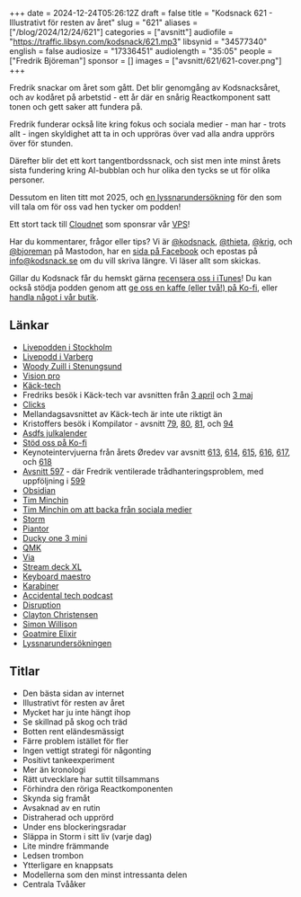 +++
date = 2024-12-24T05:26:12Z
draft = false
title = "Kodsnack 621 -  Illustrativt för resten av året"
slug = "621"
aliases = ["/blog/2024/12/24/621"]
categories = ["avsnitt"]
audiofile = "https://traffic.libsyn.com/kodsnack/621.mp3"
libsynid = "34577340"
english = false
audiosize = "17336451"
audiolength = "35:05"
people = ["Fredrik Björeman"]
sponsor = []
images = ["avsnitt/621/621-cover.png"]
+++

Fredrik snackar om året som gått. Det blir genomgång av Kodsnacksåret, och av kodåret på arbetstid - ett år där en snårig Reactkomponent satt tonen och gett saker att fundera på.

Fredrik funderar också lite kring fokus och sociala medier - man har - trots allt - ingen skyldighet att ta in och uppröras över vad alla andra upprörs över för stunden.

Därefter blir det ett kort tangentbordssnack, och sist men inte minst årets sista fundering kring AI-bubblan och hur olika den tycks se ut för olika personer.

Dessutom en liten titt mot 2025, och [en lyssnarundersökning](https://forms.gle/5dUn4DBhViV2aGfu7) för den som vill tala om för oss vad hen tycker om podden!

Ett stort tack till [Cloudnet](https://www.cloudnet.se) som sponsrar vår [VPS](https://en.wikipedia.org/wiki/Virtual_private_server)!

Har du kommentarer, frågor eller tips? Vi är [@kodsnack](https://social.podsnack.se/@kodsnack), [@thieta](https://6510.nu/@thieta), [@krig](https://6510.nu/@krig), och [@bjoreman](https://toot.cafe/@bjoreman) på Mastodon, har en [sida på Facebook](https://www.facebook.com/) och epostas på [info@kodsnack.se](mailto:info@kodsnack.se) om du vill skriva längre. Vi läser allt som skickas.

Gillar du Kodsnack får du hemskt gärna [recensera oss i iTunes](https://itunes.apple.com/se/podcast/kodsnack/id561631498?l=en)! Du kan också stödja podden genom att <a href="https://ko-fi.com/kodsnack" rel="payment">ge oss en kaffe (eller två!) på Ko-fi</a>, eller [handla något i vår butik](https://shop.spreadshirt.se/kodsnack/).

## Länkar
* [Livepodden i Stockholm](https://kodsnack.se/571/)
* [Livepodd i Varberg](https://kodsnack.se/609/)
* [Woody Zuill i Stenungsund](https://kodsnack.se/595/)
* [Vision pro](https://en.wikipedia.org/wiki/Apple_Vision_Pro)
* [Käck-tech](https://www.kacktech.com/)
* Fredriks besök i Käck-tech var avsnitten från [3 april](https://www.kacktech.com/1922221/episodes/14815475-research-in-motion-kack-tech-x-kodsnack-bonus) och [3 maj](https://www.kacktech.com/1922221/episodes/14999581-webblasarlandskapet-chrome-firefox-safari-och-fler-tillsammans-med-kodsnack)
* [Clicks](https://bjoreman.com/diary/2024/2024-09-20.html)
* Mellandagsavsnittet av Käck-tech är inte ute riktigt än
* Kristoffers besök i Kompilator - avsnitt [79](https://kompilator.se/79), [80](https://kompilator.se/80), [81](https://kompilator.se/81), och [94](https://kompilator.se/94)
* [Asdfs julkalender](https://asdf.pizza/julkalendern-2024/)
* [Stöd oss på Ko-fi](https://ko-fi.com/kodsnack)
* Keynoteintervjuerna från årets Øredev var avsnitt [613](https://kodsnack.se/613/), [614](https://kodsnack.se/614/), [615](https://kodsnack.se/615/), [616](https://kodsnack.se/616/), [617](https://kodsnack.se/617/), och [618](https://kodsnack.se/618/)
* [Avsnitt 597](https://kodsnack.se/597/) - där Fredrik ventilerade trådhanteringsproblem, med uppföljning i [599](https://kodsnack.se/599/)
* [Obsidian](https://obsidian.md/)
* [Tim Minchin](https://en.wikipedia.org/wiki/Tim_Minchin)
* [Tim Minchin om att backa från sociala medier](https://syzito.xyz/@selzero/113692339111889116)
* [Storm](https://m.youtube.com/watch?v=rrgFIlnmrGk&pp=ygUWdGltIG1pbmNoaW4gc3Rvcm0gbGl2ZQ%3D%3D)
* [Piantor](https://github.com/beekeeb/piantor)
* [Ducky one 3 mini](https://www.duckychannel.com.tw/en/One3-Mini)
* [QMK](https://qmk.fm/)
* [Via](https://www.caniusevia.com/)
* [Stream deck XL](https://www.elgato.com/se/sv/p/stream-deck-xl)
* [Keyboard maestro](https://www.keyboardmaestro.com/main/)
* [Karabiner](https://karabiner-elements.pqrs.org/)
* [Accidental tech podcast](https://atp.fm/)
* [Disruption](https://en.wikipedia.org/wiki/Disruptive_innovation)
* [Clayton Christensen](https://en.wikipedia.org/wiki/Clayton_Christensen)
* [Simon Willison](https://simonwillison.net/)
* [Goatmire Elixir](https://goatmire.com/)
* [Lyssnarundersökningen](https://forms.gle/5dUn4DBhViV2aGfu7)

## Titlar
* Den bästa sidan av internet
* Illustrativt för resten av året
* Mycket har ju inte hängt ihop
* Se skillnad på skog och träd
* Botten rent eländesmässigt
* Färre problem istället för fler
* Ingen vettigt strategi för någonting
* Positivt tankeexperiment
* Mer än kronologi
* Rätt utvecklare har suttit tillsammans
* Förhindra den röriga Reactkomponenten
* Skynda sig framåt
* Avsaknad av en rutin
* Distraherad och upprörd
* Under ens blockeringsradar
* Släppa in Storm i sitt liv (varje dag)
* Lite mindre främmande
* Ledsen trombon
* Ytterligare en knappsats
* Modellerna som den minst intressanta delen
* Centrala Tvååker